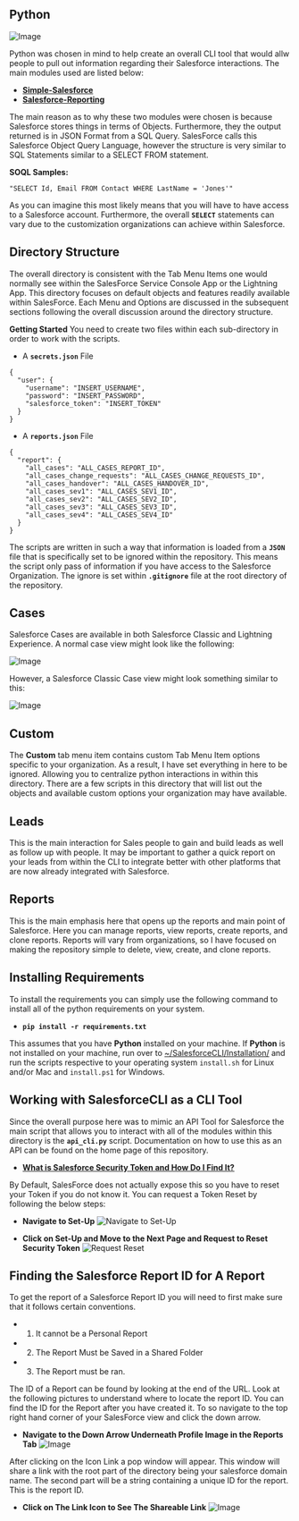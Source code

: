 ## Python
![Image](https://www.python.org/static/img/python-logo@2x.png)

Python was chosen in mind to help create an overall CLI tool that would allw people to pull out information regarding their Salesforce interactions. The main modules used are listed below:

- **[Simple-Salesforce](https://pypi.org/project/simple-salesforce/)**
- **[Salesforce-Reporting](https://pypi.org/project/salesforce-reporting/)**

The main reason as to why these two modules were chosen is because Salesforce stores things in terms of Objects. Furthermore, they the output returned is in JSON Format from a SQL Query. SalesForce calls this Salesforce Object Query Language, however the structure is very similar to SQL Statements similar to a SELECT FROM statement. 

**SOQL Samples:**
```
"SELECT Id, Email FROM Contact WHERE LastName = 'Jones'"
```

As you can imagine this most likely means that you will have to have access to a Salesforce account.
Furthermore, the overall **`SELECT`** statements can vary due to the customization organizations can achieve within Salesforce. 

## Directory Structure
The overall directory is consistent with the Tab Menu Items one would normally see within the SalesForce Service Console App or the Lightning App. This directory focuses on default objects and features readily available within SalesForce. Each Menu and Options are discussed in the subsequent sections following the overall discussion around the directory structure. 

**Getting Started** 
You need to create two files within each sub-directory in order to work with the scripts. 

- A **`secrets.json`** File
```
{
  "user": {
    "username": "INSERT_USERNAME",
    "password": "INSERT_PASSWORD",
    "salesforce_token": "INSERT_TOKEN"
  }
}
```

- A **`reports.json`** File 
```
{
  "report": {
    "all_cases": "ALL_CASES_REPORT_ID",
    "all_cases_change_requests": "ALL_CASES_CHANGE_REQUESTS_ID",
    "all_cases_handover": "ALL_CASES_HANDOVER_ID",
    "all_cases_sev1": "ALL_CASES_SEV1_ID",
    "all_cases_sev2": "ALL_CASES_SEV2_ID",
    "all_cases_sev3": "ALL_CASES_SEV3_ID",
    "all_cases_sev4": "ALL_CASES_SEV4_ID"
  }
}
```
The scripts are written in such a way that information is loaded from a **`JSON`** file that is specifically set to be ignored within the repository. This means the script only pass of information if you have access to the Salesforce Organization. The ignore is set within **`.gitignore`** file at the root directory of the repository. 

## Cases
Salesforce Cases are available in both Salesforce Classic and Lightning Experience. 
A normal case view might look like the following:

![Image](https://res.cloudinary.com/hy4kyit2a/f_auto,fl_lossy,q_70/learn/modules/service_basics/service_basics_intro/images/187ead0bf0768bd9b400f7442fbe47bb_service_console_customize_plan_agents_example.png)

However, a Salesforce Classic Case view might look something similar to this:

![Image](https://www.coveo.com/-/media/library/images/feature/hero-banner/solutions/coveo-for-salesforce/besttech---insight-panel_v2-2.ashx)

## Custom
The **Custom** tab menu item contains custom Tab Menu Item options specific to your organization. 
As a result, I have set everything in here to be ignored. Allowing you to centralize python interactions in within this directory. 
There are a few scripts in this directory that will list out the objects and available custom options your organization may have available. 

## Leads 
This is the main interaction for Sales people to gain and build leads as well as follow up with people. 
It may be important to gather a quick report on your leads from within the CLI to integrate better with other platforms that are now already integrated with Salesforce. 

## Reports
This is the main emphasis here that opens up the reports and main point of Salesforce. 
Here you can manage reports, view reports, create reports, and clone reports. Reports will vary from organizations, so I have focused on making the repository simple to delete, view, create, and clone reports. 

## Installing Requirements
To install the requirements you can simply use the following command to install all of the python requirements on your system.

- **`pip install -r requirements.txt`**

This assumes that you have **Python** installed on your machine. 
If **Python** is not installed on your machine, run over to [~/SalesforceCLI/Installation/](https://github.com/Richard-Barrett/SalesforceCLI/tree/master/Installation) and run the scripts respective to your operating system `install.sh` for Linux and/or Mac and `install.ps1` for Windows. 

## Working with SalesforceCLI as a CLI Tool 
Since the overall purpose here was to mimic an API Tool for Salesforce the main script that allows you to interact with all of the modules within this directory is the **`api_cli.py`** script. Documentation on how to use this as an API can be found on the home page of this repository. 

- **[What is Salesforce Security Token and How Do I Find It?](https://www.skyhighnetworks.com/cloud-security-blog/what-is-salesforce-security-token-and-how-do-i-find-it/)**

By Default, SalesForce does not actually expose this so you have to reset your Token if you do not know it. 
You can request a Token Reset by following the below steps:


- **Navigate to Set-Up**
![Navigate to Set-Up](https://uploads.skyhighnetworks.com/2016/09/21134631/sfdc-security-token-image-2.1.png)

- **Click on Set-Up and Move to the Next Page and Request to Reset Security Token**
![Request Reset](https://uploads.skyhighnetworks.com/2016/09/21134650/sfdc-security-token-image-3.1.png)


## Finding the Salesforce Report ID for A Report 
To get the report of a Salesforce Report ID you will need to first make sure that it follows certain conventions.

- 1. It cannot be a Personal Report
- 2. The Report Must be Saved in a Shared Folder 
- 3. The Report must be ran. 

The ID of a Report can be found by looking at the end of the URL. 
Look at the following pictures to understand where to locate the report ID.
You can find the ID for the Report after you have created it. 
To so navigate to the top right hand corner of your SalesForce view and click the down arrow. 

- **Navigate to the Down Arrow Underneath Profile Image in the Reports Tab**
![Image](https://triking-creative.s3.amazonaws.com/Logos/SalesforceCLI/Documentation/Salesforce_Report_ID_Locate_A_Arrows.PNG)

After clicking on the Icon Link a pop window will appear.
This window will share a link with the root part of the directory being your salesforce domain name. 
The second part will be a string containing a unique ID for the report. 
This is the report ID.

- **Click on The Link Icon to See The Shareable Link**
![Image](https://triking-creative.s3.amazonaws.com/Logos/SalesforceCLI/Documentation/Salesforce_Report_ID_Locate_B_Arrows.PNG)

